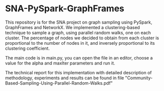 # SNA-PySpark-GraphFrames
This repository is for the SNA project on graph sampling using PySpark, GraphFrames and NetworkX.
We implemented a clustering-based technique to sample a graph, using parallel random walks, one on each cluster. The percentage of nodes we decided to obtain from each cluster is proportional to the number of nodes in it, and inversely proportional to its clustering coefficient.

The main code is in main.py, you can open the file in an editor, choose a value for the alpha and maxIter parameters and run it.

The technical report for this implementation with detailed description of methodology, experiments and results can be found in file "Community-Based-Sampling-Using-Parallel-Random-Walks.pdf"
